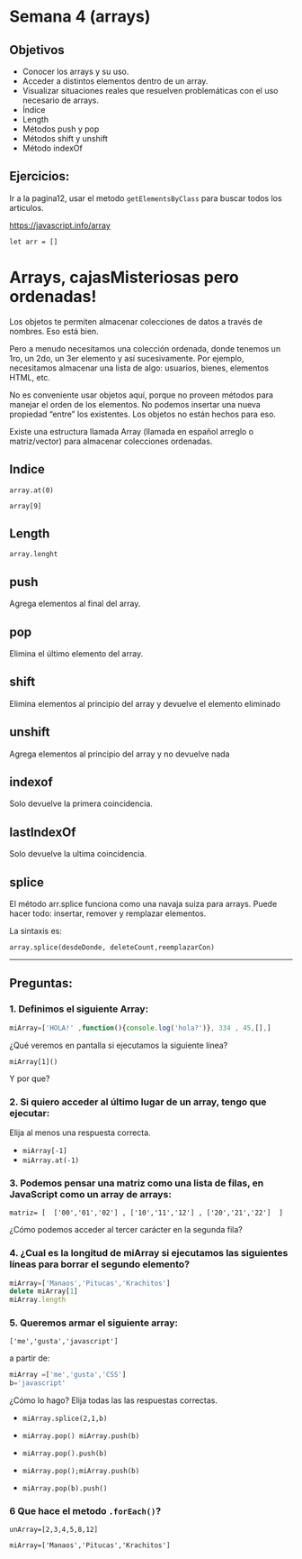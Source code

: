 # Semana 4 (arrays)

## Objetivos

- Conocer los arrays y su uso.
- Acceder a distintos elementos dentro de un array.
- Visualizar situaciones reales que resuelven problemáticas con el uso necesario de arrays.
- Índice
- Length
- Métodos push y pop
- Métodos shift y unshift
- Método indexOf

## Ejercicios:

Ir a la pagina12, usar el metodo `getElementsByClass` para buscar todos los articulos.

https://javascript.info/array

`let arr = []`


# Arrays, cajasMisteriosas pero ordenadas!

Los objetos te permiten almacenar colecciones de datos a través de nombres. Eso está bien.

Pero a menudo necesitamos una colección ordenada, donde tenemos un 1ro, un 2do, un 3er elemento y así sucesivamente. Por ejemplo, necesitamos almacenar una lista de algo: usuarios, bienes, elementos HTML, etc.

No es conveniente usar objetos aquí, porque no proveen métodos para manejar el orden de los elementos. No podemos insertar una nueva propiedad “entre” los existentes. Los objetos no están hechos para eso.

Existe una estructura llamada Array (llamada en español arreglo o matriz/vector) para almacenar colecciones ordenadas.

## Indice

`array.at(0)`

`array[9]`

## Length

`array.lenght`

## push

Agrega elementos al final del array.

## pop

Elimina el último elemento del array.

## shift
Elimina elementos al principio del array y devuelve el elemento eliminado


## unshift
Agrega elementos al principio del array y no devuelve nada


## indexof

Solo devuelve la primera coincidencia.

## lastIndexOf

Solo devuelve la ultima coincidencia.

## splice

El método arr.splice funciona como una navaja suiza para arrays. Puede hacer todo: insertar, remover y remplazar elementos.

La sintaxis es:

`array.splice(desdeDonde, deleteCount,reemplazarCon)`

------

## Preguntas:

### 1. Definimos el siguiente Array:

```javascript
miArray=['HOLA!' ,function(){console.log('hola?')}, 334 , 45,[],]
```

¿Qué veremos en pantalla si ejecutamos la siguiente línea?

`miArray[1]()`

Y por que?

### 2. Si quiero acceder al último lugar de un array, tengo que ejecutar:
Elija al menos una respuesta correcta.

+ `miArray[-1]`
+ `miArray.at(-1)`

### 3. Podemos pensar una matriz como una lista de filas, en JavaScript como un array de arrays:

`matriz= [  ['00','01','02'] , ['10','11','12'] , ['20','21','22']  ]`


¿Cómo podemos acceder al tercer carácter en la segunda fila?

### 4. ¿Cual es la longitud de miArray si ejecutamos las siguientes líneas para borrar el segundo elemento?

```javascript
miArray=['Manaos','Pitucas','Krachitos']
delete miArray[1]
miArray.length
```

### 5. Queremos armar el siguiente array:

`['me','gusta','javascript']`

a partir de:

```javascript
miArray =['me','gusta','CSS']
b='javascript'
```

¿Cómo lo hago? Elija todas las las respuestas correctas.

* `miArray.splice(2,1,b)`

* `miArray.pop() miArray.push(b)`

* `miArray.pop().push(b)`

* `miArray.pop();miArray.push(b)`

* `miArray.pop(b).push()`

### 6 Que hace el metodo `.forEach()`?

`unArray=[2,3,4,5,8,12]`


`miArray=['Manaos','Pitucas','Krachitos']`
